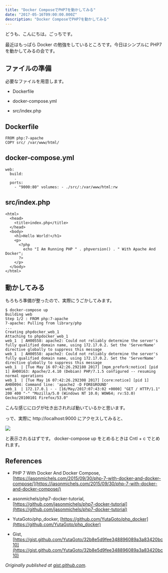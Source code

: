 ```yaml
---
title: "Docker ComposeでPHP7を動かしてみる"
date: "2017-05-16T09:00:00.000Z"
description: "Docker ComposeでPHP7を動かしてみる"
---
```


どうも、こんにちは。ごっちです。

最近はもっぱら Docker の勉強をしているところです。今日はシンプルに PHP7 を動かしてみるの会です。

## ファイルの準備

必要なファイルを用意します。

- Dockerfile

- docker-compose.yml

- src/index.php

## Dockerfile

    FROM php:7-apache
    COPY src/ /var/www/html/

## docker-compose.yml

    web:
      build:
        .
      ports:
        - "9000:80" volumes: - ./src/:/var/www/html:rw

## src/index.php

    <html>
      <head>
        <title>index.php</title>
      </head>
      <body>
        <h1>Hello World!</h1>
        <p>
          <?php
            echo "I Am Running PHP " . phpversion() . " With Apache And Docker";
          ?>
        </p>
      </body>
    </html>

## 動かしてみる

もろもろ準備が整ったので、実際にうごかしてみます。

    $ docker-compose up
    Building web
    Step 1/2 : FROM php:7-apache
    7-apache: Pulling from library/php
    ...
    Creating phpdocker_web_1
    Attaching to phpdocker_web_1
    web_1  | AH00558: apache2: Could not reliably determine the server's fully qualified domain name, using 172.17.0.2. Set the 'ServerName' directive globally to suppress this message
    web_1  | AH00558: apache2: Could not reliably determine the server's fully qualified domain name, using 172.17.0.2. Set the 'ServerName' directive globally to suppress this message
    web_1  | [Tue May 16 07:42:26.292180 2017] [mpm_prefork:notice] [pid 1] AH00163: Apache/2.4.10 (Debian) PHP/7.1.5 configured -- resuming normal operations
    web_1  | [Tue May 16 07:42:26.292308 2017] [core:notice] [pid 1] AH00094: Command line: 'apache2 -D FOREGROUND'
    web_1  | 172.17.0.1 - - [16/May/2017:07:43:02 +0000] "GET / HTTP/1.1" 200 400 "-" "Mozilla/5.0 (Windows NT 10.0; WOW64; rv:53.0) Gecko/20100101 Firefox/53.0"

こんな感じにログが吐き出されれば動いているかと思います。

っで、実際に http://localhost:9000 にアクセスしてみると、

![](https://cdn-images-1.medium.com/max/3600/0*2KNorsm5cDyq345w.PNG)

と表示されるはずです。 docker-compose up をとめるときは Cntl + c でとめれます。

## References

- PHP 7 With Docker And Docker Compose, [https://jasonmichels.com/2015/09/30/php-7-with-docker-and-docker-compose/](https://jasonmichels.com/2015/09/30/php-7-with-docker-and-docker-compose/)

- asonmichels/php7-docker-tutorial, [https://github.com/jasonmichels/php7-docker-tutorial](https://github.com/jasonmichels/php7-docker-tutorial)

- YutaGoto/php_docker, [https://github.com/YutaGoto/php_docker](https://github.com/YutaGoto/php_docker)

- Gist, [https://gist.github.com/YutaGoto/32b8e5d9fee348896089a3a83420bc10](https://gist.github.com/YutaGoto/32b8e5d9fee348896089a3a83420bc10)

_Originally published at [gist.github.com](https://gist.github.com/YutaGoto/32b8e5d9fee348896089a3a83420bc10)._
